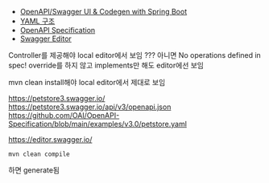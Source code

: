 * [OpenAPI/Swagger UI & Codegen with Spring Boot](https://medium.com/swlh/openapi-swagger-ui-codegen-with-spring-boot-1afb1c0a570e)
* [YAML 구조](https://swagger.io/docs/specification/basic-structure/)
* [OpenAPI Specification](https://swagger.io/specification/)
* [Swagger Editor](https://editor.swagger.io/)

Controller를 제공해야 local editor에서 보임 ???
아니면 No operations defined in spec!
override를 하지 않고 implements만 해도 editor에선 보임

mvn clean install해야 local editor에서 제대로 보임

https://petstore3.swagger.io/
https://petstore3.swagger.io/api/v3/openapi.json
https://github.com/OAI/OpenAPI-Specification/blob/main/examples/v3.0/petstore.yaml

https://editor.swagger.io/

```shell
mvn clean compile
```
하면 generate됨